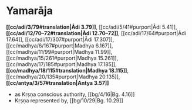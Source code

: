 # Yamarāja

**[[cc/adi/3/79#translation|Ādi 3.79]]**, [[cc/adi/5/41#purport|Ādi 5.41]], **[[cc/adi/12/70–72#translation|Ādi 12.70–72]]**, [[cc/adi/17/64#purport|Ādi 17.64]], [[cc/adi/17/307#purport|Ādi 17.307]], [[cc/madhya/6/167#purport|Madhya 6.167]], [[cc/madhya/11/99#purport|Madhya 11.99]], [[cc/madhya/15/261#purport|Madhya 15.261]], [[cc/madhya/17/185#purport|Madhya 17.185]], **[[cc/madhya/18/115#translation|Madhya 18.115]]**, [[cc/madhya/20/135#purport|Madhya 20.135]], **[[cc/antya/3/57#translation|Antya 3.57]]**

* as Kṛṣṇa conscious authority, [[bg/4/16|Bg. 4.16]]
* Kṛṣṇa represented by, [[bg/10/29|Bg. 10.29]]
